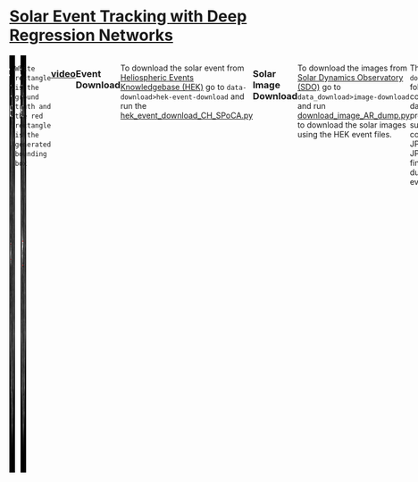 # [Solar Event Tracking with Deep Regression Networks](https://ieeexplore.ieee.org/document/9006273)

<div style="display:flex;">


<div style="display:flex;">
  <img src="https://raw.githubusercontent.com/toqitahamid/solar-event-tracking/main/videos/HMI_7269_labels/106.jpg" style="width:400px;margin-right:10px;">
  <img src="https://raw.githubusercontent.com/toqitahamid/solar-event-tracking/main/videos/HMI_7269_labels/151.jpg" style="width:400px;">
</div>

`White rectangle is the ground truth and the red rectangle is the generated bounding box`

### [video](https://www.youtube.com/watch?v=jgumuJfT5Pc)

### Event Download
To download the solar event from [Heliospheric Events Knowledgebase (HEK)](https://www.lmsal.com/hek/) go to `data-download>hek-event-download` and run the [hek_event_download_CH_SPoCA.py](https://github.com/toqitahamid/solar-event-tracking/blob/main/data-download/hek-event-download/hek_event_download_CH_SPoCA.py)


### Solar Image Download
To download the images from [Solar Dynamics Observatory (SDO)](https://student.helioviewer.org/) go to `data_download>image-download` and run [download_image_AR_dump.py](https://github.com/toqitahamid/solar-event-tracking/blob/main/data-download/image-download/download_image_AR_dump.py) to download the solar images using the HEK event files.

The `image-download` folder has codes for data pre-processing such as convert JP2 to JPG, finding duplicate events etc.


### Training
To train the deep regression network use [GOTURN](https://github.com/davheld/GOTURN)

### Evaluation
To evaluate the model go to `evaluation-tracking` folder and run the [evaluate_all_csv.py](https://github.com/toqitahamid/solar-event-tracking/blob/main/evaluation-tracking/evaluate_all_csv.py)




```
@INPROCEEDINGS{9006273,
  author={Sarker, Toqi Tahamid and Banda, Juan M.},
  booktitle={2019 IEEE International Conference on Big Data (Big Data)}, 
  title={Solar Event Tracking with Deep Regression Networks: A Proof of Concept Evaluation}, 
  year={2019},
  pages={4942-4949},
  doi={10.1109/BigData47090.2019.9006273}}

```

